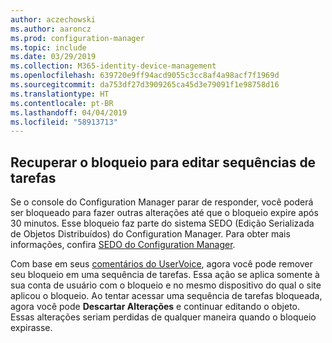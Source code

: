 ```yaml
---
author: aczechowski
ms.author: aaroncz
ms.prod: configuration-manager
ms.topic: include
ms.date: 03/29/2019
ms.collection: M365-identity-device-management
ms.openlocfilehash: 639720e9ff94acd9055c3cc8af4a98acf7f1969d
ms.sourcegitcommit: da753df27d3909265ca45d3e79091f1e98758d16
ms.translationtype: HT
ms.contentlocale: pt-BR
ms.lasthandoff: 04/04/2019
ms.locfileid: "58913713"
---
```

## <a name="bkmk_sedo"></a> Recuperar o bloqueio para editar sequências de tarefas
<!--3699337-->

Se o console do Configuration Manager parar de responder, você poderá ser bloqueado para fazer outras alterações até que o bloqueio expire após 30 minutos. Esse bloqueio faz parte do sistema SEDO (Edição Serializada de Objetos Distribuídos) do Configuration Manager. Para obter mais informações, confira [SEDO do Configuration Manager](/sccm/develop/core/understand/sedo).

Com base em seus [comentários do UserVoice](https://configurationmanager.uservoice.com/forums/300492-ideas/suggestions/15825373-when-a-console-crashes-and-you-are-editing-a-task), agora você pode remover seu bloqueio em uma sequência de tarefas. Essa ação se aplica somente à sua conta de usuário com o bloqueio e no mesmo dispositivo do qual o site aplicou o bloqueio. Ao tentar acessar uma sequência de tarefas bloqueada, agora você pode **Descartar Alterações** e continuar editando o objeto. Essas alterações seriam perdidas de qualquer maneira quando o bloqueio expirasse.

